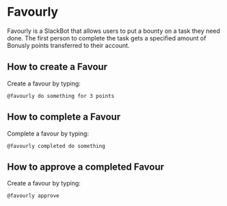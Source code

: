 # Favourly

Favourly is a SlackBot that allows users to put a bounty on a task they need done. The first person to complete the task gets a specified amount of Bonusly points transferred to their account.

## How to create a Favour

Create a favour by typing:
```
@favourly do something for 3 points
```

## How to complete a Favour

Complete a favour by typing:
```
@favourly completed do something
```

## How to approve a completed Favour

Create a favour by typing:
```
@favourly approve
```
